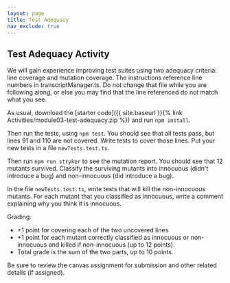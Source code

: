 ```yaml
---
layout: page
title: Test Adequacy
nav_exclude: true
---
```

## Test Adequacy Activity
We will gain experience improving test suites using two adequacy criteria: line coverage and mutation coverage. The instructions reference line numbers in transcriptManager.ts. Do *not* change that file while you are following along, or else you may find that the line referenced do not match what you see.

As usual, download the [starter code]({{ site.baseurl }}{% link Activities/module03-test-adequacy.zip %}) and run `npm install`.

Then run the tests, using `npm test`. You should see that all tests pass, but lines 91 and 110 are not covered. Write tests to cover those lines. Put your new tests in a file `newTests.test.ts`.

Then run `npm run stryker` to see the mutation report. You should see that 12 mutants survived.  Classify the surviving mutants into innocuous (didn't introduce a bug) and non-innocuous (did introduce a bug).

In the file `newTests.test.ts`, write tests that will kill the non-innocuous mutants. For each mutant that you classified as innocuous, write a comment explaining why you think it is innocuous.

Grading: 
* +1 point for covering each of the two uncovered lines
* +1 point for each mutant correctly classified as innocuous or non-innocuous and killed if non-innocuous (up to 12 points). 
* Total grade is the sum of the two parts, up to 10 points.

Be sure to review the canvas assignment for submission and other related details (if assigned).
